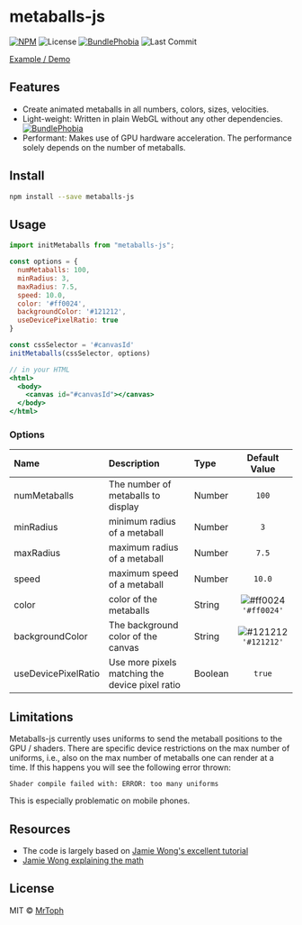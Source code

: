 # metaballs-js

[![NPM](https://img.shields.io/npm/v/metaballs-js.svg)](https://www.npmjs.com/package/metaballs-js)
![License](https://img.shields.io/npm/l/metaballs-js.svg)
[![BundlePhobia](https://img.shields.io/bundlephobia/min/metaballs-js.svg)](https://bundlephobia.com/result?p=metaballs-js)
![Last Commit](https://img.shields.io/github/last-commit/MrToph/metaballs-js.svg)

[Example / Demo](TODO)

## Features

- Create animated metaballs in all numbers, colors, sizes, velocities.
- Light-weight: Written in plain WebGL without any other dependencies. [![BundlePhobia](https://img.shields.io/bundlephobia/min/metaballs-js.svg)](https://bundlephobia.com/result?p=metaballs-js)
- Performant: Makes use of GPU hardware acceleration. The performance solely depends on the number of metaballs.

## Install

```bash
npm install --save metaballs-js
```

## Usage

```jsx
import initMetaballs from "metaballs-js";

const options = {
  numMetaballs: 100,
  minRadius: 3,
  maxRadius: 7.5,
  speed: 10.0,
  color: '#ff0024',
  backgroundColor: '#121212',
  useDevicePixelRatio: true
}

const cssSelector = '#canvasId'
initMetaballs(cssSelector, options)

// in your HTML
<html>
  <body>
    <canvas id="#canvasId"></canvas>
  </body>
</html>
```

### Options

| Name                | Description                                     | Type    |                            Default Value                             |
| :------------------ | :---------------------------------------------- | :------ | :------------------------------------------------------------------: |
| numMetaballs        | The number of metaballs to display              | Number  |                                `100`                                 |
| minRadius           | minimum radius of a metaball                    | Number  |                                 `3`                                  |
| maxRadius           | maximum radius of a metaball                    | Number  |                                `7.5`                                 |
| speed               | maximum speed of a metaball                     | Number  |                                `10.0`                                |
| color               | color of the metaballs                          | String  | ![#ff0024](https://placehold.it/15/ff0024/000000?text=+) `'#ff0024'` |
| backgroundColor     | The background color of the canvas              | String  | ![#121212](https://placehold.it/15/121212/000000?text=+) `'#121212'` |
| useDevicePixelRatio | Use more pixels matching the device pixel ratio | Boolean |                                `true`                                |

## Limitations

Metaballs-js currently uses uniforms to send the metaball positions to the GPU / shaders.
There are specific device restrictions on the max number of uniforms, i.e., also on the max number of metaballs one can render at a time.
If this happens you will see the following error thrown:

```
Shader compile failed with: ERROR: too many uniforms
```

This is especially problematic on mobile phones.

## Resources

* The code is largely based on [Jamie Wong's excellent tutorial](http://jamie-wong.com/2016/07/06/metaballs-and-webgl/)
* [Jamie Wong explaining the math](http://jamie-wong.com/2014/08/19/metaballs-and-marching-squares/)

## License

MIT © [MrToph](https://github.com/MrToph)
